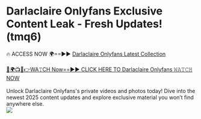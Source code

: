 # Darlaclaire Onlyfans Exclusive Content Leak - Fresh Updates! (tmq6)

🔥 ACCESS NOW 🌍==►► <a href="https://tinyurl.com/kvy9nzfs" rel="nofollow">Darlaclaire Onlyfans Latest Collection</a>
<br><br>
[🔴🌍📺📱👉WA𝚃CH Now==►► CLICK HERE TO Darlaclaire Onlyfans 𝚆𝙰𝚃𝙲𝙷 NOW](https://tinyurl.com/kvy9nzfs)
<br><br>
Unlock Darlaclaire Onlyfans's private videos and photos today! Dive into the newest 2025 content updates and explore exclusive material you won’t find anywhere else.
<br>
<a href="https://tinyurl.com/kvy9nzfs" rel="nofollow" data-target="animated-image.originalLink"><img src="https://camo.githubusercontent.com/8a4f000d20f83aca3bf7ec5f350d767afa0574a8a352519fd8cfa583a6f93a33/68747470733a2f2f692e696d6775722e636f6d2f644a486b345a712e676966" data-canonical-src="https://i.imgur.com/dJHk4Zq.gif" style="max-width: 100%; display: inline-block;" data-target="animated-image.originalImage"></a>
<br>

